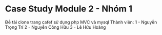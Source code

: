 # Case Study Module 2 - Nhóm 1

Đề tài clone trang cafef sử dụng php MVC và mysql
Thành viên:
1 - Nguyễn Trọng Trí
2 - Nguyễn Công Hữu
3 - Lê Hữu Hoàng 

